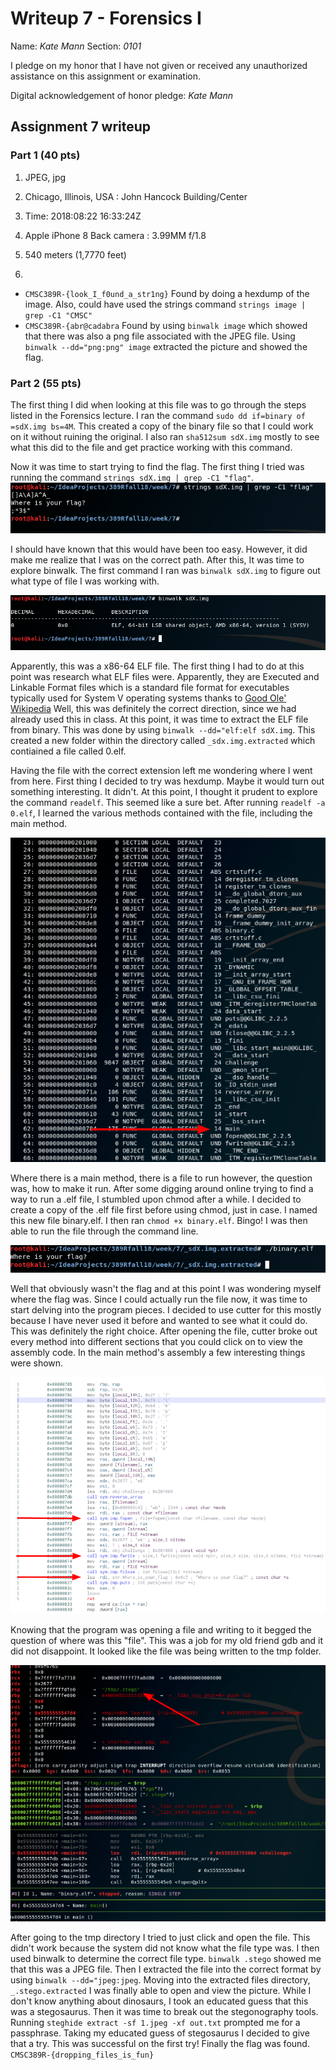 Writeup 7 - Forensics I
======

Name: *Kate Mann*
Section: *0101*

I pledge on my honor that I have not given or received any unauthorized assistance on this assignment or examination.

Digital acknowledgement of honor pledge: *Kate Mann*

## Assignment 7 writeup

### Part 1 (40 pts)

1. JPEG, jpg

2. Chicago, Illinois, USA : John Hancock Building/Center

3. Time: 2018:08:22 16:33:24Z

4. Apple iPhone 8 Back camera : 3.99MM f/1.8

5. 540 meters (1,7770 feet)

6. 
* `CMSC389R-{look_I_f0und_a_str1ng}` Found by doing a hexdump of the image. Also, could have used the 
strings command `strings image | grep -C1 "CMSC"`
*  `CMSC389R-{abr@cadabra` Found by using `binwalk image` which showed that there was also a png file 
associated with the JPEG file. Using `binwalk --dd="png:png" image` extracted the picture and showed the
flag. 


### Part 2 (55 pts)
The first thing I did when looking at this file was to go through the steps listed in the Forensics 
lecture. I ran the command `sudo dd if=binary of =sdX.img bs=4M`. This created a copy of the binary file so that
I could work on it without ruining the original. I also ran `sha512sum sdX.img` mostly to see what this did to 
the file and get practice working with this command. 

Now it was time to start trying to find the flag. The first thing I tried was running the command
`strings sdX.img | grep -C1 "flag"`. 
![Strings results](Strings.png)

I should have known that this would have been too easy. However, it did make me realize that I was on the correct
path. After this, It was time to explore binwalk. The first command I ran was `binwalk sdX.img` to figure out 
what type of file I was working with. 

![Binwalk file](binwalk_file.png)

Apparently, this was a x86-64 ELF file. The first thing I had to do at this point was research what
ELF files were. Apparently, they are Executed and Linkable Format files which is a standard file format for 
executables typically used for System V operating systems thanks to [Good Ole' Wikipedia](https://en.wikipedia.org/wiki/Executable_and_Linkable_Format)
Well, this was definitely the correct direction, since we had already used this in class. At this point, it was 
time to extract the ELF file from binary. This was done by using `binwalk --dd="elf:elf sdX.img`. This created
a new folder within the directory called `_sdx.img.extracted` which contiained a file called 0.elf. 

Having the file with the correct extension left me wondering where I went from here. First thing I decided to try
was hexdump. Maybe it would turn out something interesting. It didn't. At this point, I thought it prudent 
to explore the command `readelf`. This seemed like a sure bet. After running `readelf -a 0.elf`, I 
learned the various methods contained with the file, including the main method. 

![readelf](readelf.png)

Where there is a main method, there is a file to run however, the question was, how to make it run. After some 
digging around online trying to find a way to run a .elf file, I stumbled upon chmod after a while. I 
decided to create a copy of the .elf file first before using chmod, just in case. I named this new file 
binary.elf. I then ran `chmod +x binary.elf`. Bingo! I was then able to run the file through the command line. 

![running the program](run.png)

Well that obviously wasn't the flag and at this point I was wondering myself where the flag was. Since I could
actually run the file now, it was time to start delving into the program pieces. I decided to use cutter for this 
mostly because I have never used it before and wanted to see what it could do. This was definitely the right choice. 
After opening the file, cutter broke out every method into different sections that you could click on to 
view the assembly code. In the main method's assembly a few interesting things were shown. 

![cutter](cutter.png)  

Knowing that the program was opening a file and writing to it begged the question of where was this "file". This was 
a job for my old friend gdb and it did not disappoint. It looked like the file was being written to the 
tmp folder. 

![gdb](gdb.png)

After going to the tmp directory I tried to just click and open the file. This didn't work because the system
did not know what the file type was. I then used binwalk to determine the correct file type. `binwalk .stego`
showed me that this was a JPEG file. Then I extracted the file into the correct format by using
`binwalk --dd="jpeg:jpeg`. Moving into the extracted files directory, `_.stego.extracted` I was finally able
to open and view the picture. While I don't know anything about dinosaurs, I took an educated guess that this 
was a stegosaurus. Then it was time to break out the stegonography tools. Running 
`steghide extract -sf 1.jpeg -xf out.txt` prompted me for a passphrase. Taking my educated guess of 
stegosaurus I decided to give that a try. This was successful on the first try! Finally the flag was found. 
`CMSC389R-{dropping_files_is_fun}`

